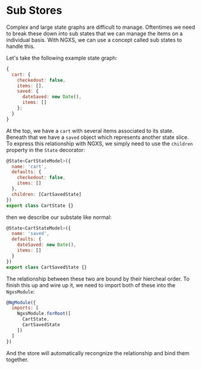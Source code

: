 # Sub Stores
Complex and large state graphs are difficult to manage. Oftentimes we need
to break these down into sub states that we can manage the items on a individual
basis. With NGXS, we can use a concept called sub states to handle this.

Let's take the following example state graph:

```javascript
{
  cart: {
    checkedout: false,
    items: [],
    saved: {
      dateSaved: new Date(),
      items: []
    };
  }
}
```

At the top, we have a `cart` with several items associated to its state.
Beneath that we have a `saved` object which represents another state slice.
To express this relationship with NGXS, we simply need to use the `children`
property in the `State` decorator:

```javascript
@State<CartStateModel>({
  name: 'cart',
  defaults: {
    checkedout: false,
    items: []
  },
  children: [CartSavedState]
})
export class CartState {}
```

then we describe our substate like normal:

```javascript
@State<CartStateModel>({
  name: 'saved',
  defaults: {
    dateSaved: new Date(),
    items: []
  }
})
export class CartSavedState {}
```

The relationship between these two are bound by their hiercheal order. To finish this up
and wire up it, we need to import both of these into the `NgxsModule`:

```javascript
@NgModule({
  imports: [
    NgxsModule.forRoot([
      CartState,
      CartSavedState
    ])
  ]
})
```

And the store will automatically recongnize the relationship and bind them together.
